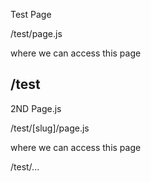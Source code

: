 Test Page

/test/page.js

where we can access this page

/test
-------------------------
2ND Page.js

/test/[slug]/page.js


where we can access this page

/test/...